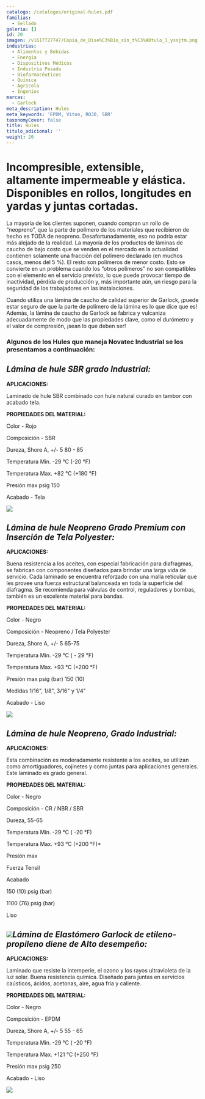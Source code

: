 ```yaml
---
catalogo: /catalogos/original-hules.pdf
familias:
  - Sellado
galeria: []
id: 20
imagen: /v1617727747/Copia_de_Dise%C3%B1o_sin_t%C3%ADtulo_1_yssjtm.png
industrias:
  - Alimentos y Bebidas
  - Energía
  - Dispositivos Médicos
  - Industria Pesada
  - Biofarmacéuticos
  - Química
  - Agrícola
  - Ingenios
marcas:
  - Garlock
meta_description: Hules
meta_keywords: 'EPDM, Viton, ROJO, SBR'
taxonomyCover: false
title: Hules
titulo_adicional: ''
weight: 20
---
```


# **Incompresible, extensible, altamente impermeable y elástica. Disponibles en rollos, longitudes en yardas y juntas cortadas.**

La mayoría de los clientes suponen, cuando compran un rollo de “neopreno”, que la parte de polímero de los materiales que recibieron de hecho es TODA de neopreno. Desafortunadamente, eso no podría estar más alejado de la realidad. La mayoría de los productos de láminas de caucho de bajo costo que se venden en el mercado en la actualidad contienen solamente una fracción del polímero declarado (en muchos casos, menos del 5 %). El resto son polímeros de menor costo. Esto se convierte en un problema cuando los “otros polímeros” no son compatibles con el elemento en el servicio previsto, lo que puede provocar tiempo de inactividad, pérdida de producción y, más importante aún, un riesgo para la seguridad de los trabajadores en las instalaciones.

Cuando utiliza una lámina de caucho de calidad superior de Garlock, ¡puede estar seguro de que la parte de polímero de la lámina es lo que dice que es! Además, la lámina de caucho de Garlock se fabrica y vulcaniza adecuadamente de modo que las propiedades clave, como el durómetro y el valor de compresión, ¡sean lo que deben ser!

### **Algunos de los Hules que maneja Novatec Industrial se los presentamos a continuación:** 

## _Lámina de hule SBR grado Industrial:_

**APLICACIONES:**

Laminado de hule SBR combinado con hule natural curado en tambor con acabado tela.

**PROPIEDADES DEL MATERIAL:**

Color - Rojo

Composición - SBR

Dureza, Shore A, +/- 5 80 - 85

Temperatura Mín. -29 °C (-20 °F)

Temperatura Max. +82 °C (+180 °F)

Presión max psig 150

Acabado - Tela

![](https://res.cloudinary.com/novatec/v1597255403/Garlock_RedRubberStyle22_0_xvcfav.png)

## _Lámina de hule Neopreno Grado Premium con Inserción de Tela Polyester:_

**APLICACIONES:**

Buena resistencia a los aceites, con especial fabricación para diafragmas, se fabrican con componentes diseñados para brindar una larga vida de servicio. Cada laminado se encuentra reforzado con una malla reticular que les provee una fuerza estructural balanceada en toda la superficie del diafragma. Se recomienda para válvulas de control, reguladores y bombas, también es un excelente material para bandas.

**PROPIEDADES DEL MATERIAL:**

Color - Negro

Composición - Neopreno / Tela Polyester

Dureza, Shore A, +/- 5 65-75

Temperatura Min. -29 °C ( - 29 °F)

Temperatura Max. +93 °C (+200 °F)

Presión max psig (bar) 150 (10)

Medidas 1/16", 1/8", 3/16" y 1/4"

Acabado - Liso

![](https://res.cloudinary.com/novatec/v1597255776/Style_7797_Rubber_cut_gasket-black-silver_1200x900_w5p7dn.jpg)

## _Lámina de hule Neopreno, Grado Industrial:_

**APLICACIONES:**

Esta combinación es moderadamente resistente a los aceites, se utilizan como amortiguadores, cojinetes y como juntas para aplicaciones generales. Este laminado es grado general.

**PROPIEDADES DEL MATERIAL:**

Color - Negro

Composición - CR / NBR / SBR

Dureza, 55-65

Temperatura Min. -29 °C ( -20 °F)

Temperatura Max. +93 °C (+200 °F)*

Presión max

Fuerza Tensil

Acabado

150 (10) psig (bar)

1100 (76) psig (bar)

Liso

## ![](https://res.cloudinary.com/novatec/v1597255251/RubberGasketing_1200x900_jetp2o.png)_Lámina de Elastómero Garlock de etileno-propileno diene de Alto desempeño:_

**APLICACIONES:**

Laminado que resiste la intemperie, el ozono y los rayos ultravioleta de la luz solar. Buena resistencia química. Diseñado para juntas en servicios caústicos, ácidos, acetonas, aire, agua fría y caliente.

**PROPIEDADES DEL MATERIAL:**

Color - Negro

Composición - EPDM

Dureza, Shore A, +/- 5 55 - 65

Temperatura Min. -29 °C ( -20 °F)

Temperatura Max. +121 °C (+250 °F)

Presión max psig 250

Acabado - Liso

![](https://res.cloudinary.com/novatec/v1597256066/EPDM_Rubber4x3_wguuvk.png)
